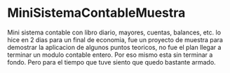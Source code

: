 # MiniSistemaContableMuestra

Mini sistema contable con libro diario, mayores, cuentas, balances, etc. 
lo hice en 2 dias para un final de economia, fue un proyecto de muestra para demostrar la aplicacion de algunos puntos
teoricos, no fue el plan llegar a terminar un modulo contable entero. Por eso mismo esta sin terminar a fondo. Pero 
para el tiempo que tuve siento que quedo bastante armado. 
